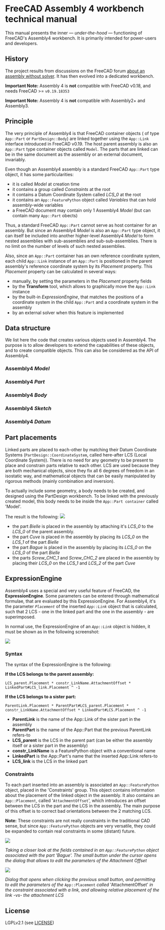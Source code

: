 # FreeCAD Assembly 4 workbench technical manual

This manual presents the inner — *under-the-hood* — functioning of FreeCAD's Assembly4 workbench. It is primarily intended for power-users and developers.

## History

The project results from discussions on the FreeCAD forum [about an assembly without solver](https://forum.freecadweb.org/viewtopic.php?f=20&t=32843). It has then evolved into a dedicated workbench.

**Important Note:** Assembly 4 is **not** compatible with FreeCAD v0.18, and needs FreeCAD >= `v0.19.18353`

**Important Note:** Assembly 4 is **not** compatible with Assembly2+ and Assembly3.


## Principle

The very principle of Assembly4 is that FreeCAD container objects ( of type `App::Part` or `PartDesign::Body`) are linked together using the `App::Link` interface introduced in FreeCAD v0.19. The host parent assembly is also an `App::Part` type container objects called `Model`. The parts that are linked can be in the same document as the assembly or an external document, invariably.

Even though an Assembly4 assembly is a standard FreeCAD `App::Part` type object, it has some particularities:

* it is called *Model* at creation time
* it contains a group called *Constraints* at the root
* it contains a Datum Coordinate System called *LCS_0* at the root
* it contains an `App::FeaturePython` object called *Variables* that can hold assembly-wide variables
* a FreeCAD document may contain only 1 Assembly4 *Model* (but can contain many `App::Part` obects)

Thus, a standard FreeCAD `App::Part` cannot serve as host container for an assembly. But since an Assembly4 *Model* is also an `App::Part` type object, it can itself be included into another higher-level Assembly4 *Model* to form nested assemblies with sub-assemblies and sub-sub-assemblies. There is no limit on the number of levels of such nested assemblies.

Also, since an `App::Part` container has an own reference coordinate system, each child `App::Link` instance of an `App::Part` is positioned in the parent assembly's reference coordinate system by its *Placement* property. This *Placement* property can be calculated in several ways:

* manually, by setting the parameters in the *Placement* property fields
* by the **Transform** tool, which allows to graphically move the `App::Link` instance
* by the built-in *ExpressionEngine*, that matches the positions of a coordinate system in the child `App::Part` and a coordinate system in the assembly
* by an external solver when this feature is implemented

## Data structure

We list here the code that creates various objects used in Assembly4. The purpose is to allow developers to extend the capabilities of these objects, and to create compatible objects. This can also be considered as the API of Assembly4.

### Assembly4 *Model*


### Assembly4 *Part*


### Assembly4 *Body*


### Assembly4 *Sketch*


### Assembly4 *Datum*


## Part placements


Linked parts are placed to each-other by matching their Datum Coordinate Systems (`PartDesign::CoordinateSystem`, called here-after LCS (Local Coordinate System)). There is no need for any geometry to be present to place and constrain parts relative to each other. LCS are used because they are both mechanical objects, since they fix all 6 degrees of freedom in an isostatic way, and mathematical objects that can be easily manipulated by rigorous methods (mainly combination and inversion).

To actually include some geometry, a body needs to be created, and designed using the PartDesign workbench. To be linked with the previously created model, this body needs to be inside the `App::Part container` called 'Model'.

The result is the following:
![](Resources/media/Asm4_Bielle_tree_arrows.png)

* the part _Bielle_ is placed in the assembly by attaching it's _LCS_0_ to the _LCS_0_ of the parent assembly.
* the part _Cuve_ is placed in the assembly by placing its _LCS_0_ on the _LCS_1_ of the part _Bielle_
* the part _Bague_ is placed in the assembly by placing its _LCS_0_ on the _LCS_0_ of the part _Bielle_
* the parts _Screw_CHC_1_ and _Screw_CHC_2_ are placed in the assembly by placing their _LCS_0_ on the _LCS_1_ and _LCS_2_ of the part _Cuve_

## ExpressionEngine

Assembly4 uses a special and very useful feature of FreeCAD, the **ExpressionEngine**. Some parameters can be entered through mathematical formulae, that are evaluated by this ExpressionEngine. For Assembly4, it's the parameter _`Placement`_ of the inserted _`App::Link`_ object that is calculated, such that 2 LCS - one in the linked part and the one in the assembly - are superimposed.

In normal use, the ExpressionEngine of an _`App::Link`_ object is hidden, it must be shown as in the following screenshot:

![](Resources/media/asm_EE.png)

### Syntax

The syntax of the ExpressionEngine is the following:

**If the LCS belongs to the parent assembly:**

  `LCS_parent.Placement * constr_LinkName.AttachmentOffset * LinkedPart#LCS_link.Placement ^ -1`

**If the LCS belongs to a sister part:**

  `ParentLink.Placement * ParentPart#LCS_parent.Placement * constr_LinkName.AttachmentOffset * LinkedPart#LCS.Placement ^ -1`

* **ParentLink** is the name of the App::Link of the sister part in the assembly
* **ParentPart** is the name of the App::Part that the previous ParentLink refers-to
* **LCS_parent** is the LCS in the parent part (can be either the assembly itself or a sister part in the assembly)
* **constr_LinkName** is a FeaturePython object with a conventional name
* **LinkedPart** is the App::Part's name that the inserted App::Link refers-to
* **LCS_link** is the LCS in the linked part

### Constraints

To each part inserted into an assembly is associated an `App::FeaturePython` object, placed in the 'Constraints' group. This object contains information about the placement of the linked object in the assembly. It also contains an `App::Placement`, called '`AttachmentOffset`', which introduces an offset between the LCS in the part and the LCS in the assembly. The main purpose of this offset is to correct bad orientations between the 2 matching LCS.


**Note:** These constraints are not really constraints in the traditional CAD sense, but since `App::FeaturePython` objects are very versatile, they could be expanded to contain real constraints in some (distant) future.

![](Resources/media/Asm4_wb5.png)

_Taking a closer look at the fields contained in an `App::FeaturePython` object associated with the part 'Bague'. The small button under the cursor opens the dialog that allows to edit the parameters of the Attachment Offset_

![](Resources/media/Asm4_AttachmentOffset.png)

_Dialog that opens when clicking the previous small button, and permitting to edit the parameters of the_ `App::Placement` _called_ 'AttachmentOffset' _in the constraint associated with a link, and allowing relative placement of the link -vs- the attachment LCS_


## License

LGPLv2.1 (see [LICENSE](LICENSE))
